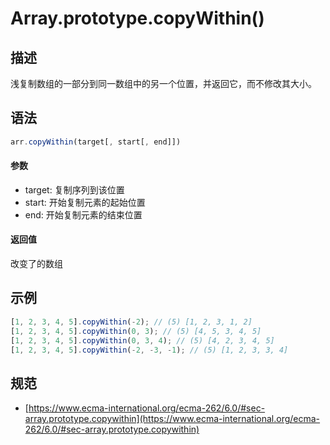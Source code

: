 # Array.prototype.copyWithin()

## 描述
浅复制数组的一部分到同一数组中的另一个位置，并返回它，而不修改其大小。

## 语法
```js
arr.copyWithin(target[, start[, end]])
```
#### 参数
- target: 复制序列到该位置
- start: 开始复制元素的起始位置
- end: 开始复制元素的结束位置
#### 返回值
改变了的数组

## 示例
```js
[1, 2, 3, 4, 5].copyWithin(-2); // (5) [1, 2, 3, 1, 2]
[1, 2, 3, 4, 5].copyWithin(0, 3); // (5) [4, 5, 3, 4, 5]
[1, 2, 3, 4, 5].copyWithin(0, 3, 4); // (5) [4, 2, 3, 4, 5]
[1, 2, 3, 4, 5].copyWithin(-2, -3, -1); // (5) [1, 2, 3, 3, 4]
```

## 规范
- [https://www.ecma-international.org/ecma-262/6.0/#sec-array.prototype.copywithin](https://www.ecma-international.org/ecma-262/6.0/#sec-array.prototype.copywithin)
